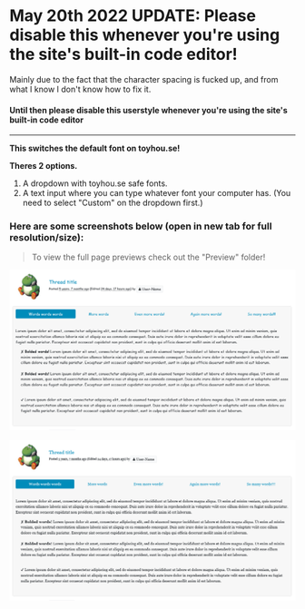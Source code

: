 # May 20th 2022 UPDATE:</b> Please disable this whenever you're using the site's built-in code editor!

Mainly due to the fact that the character spacing is fucked up, and from what I know I don't know how to fix it.

#### Until then please disable this userstyle whenever you're using the site's built-in code editor

---

**This switches the default font on toyhou.se!**

**Theres 2 options.**

1. A dropdown with toyhou.se safe fonts.
2. A text input where you can type whatever font your computer has. (You need to select "Custom" on the dropdown first.)

### Here are some screenshots below (open in new tab for full resolution/size):

> To view the full page previews check out the "Preview" folder!

![alt text](https://raw.githubusercontent.com/Proxybat/UserCSS/main/Toyhouse/TH-Default-Font-Switcher/Preview/th-font-switcher-screenshot-1-mini.png "TH font-switcher screenshot 1 Mini")

![alt text](https://raw.githubusercontent.com/Proxybat/UserCSS/main/Toyhouse/TH-Default-Font-Switcher/Preview/th-font-switcher-screenshot-2-mini.png "TH font-switcher screenshot 2 Mini")

